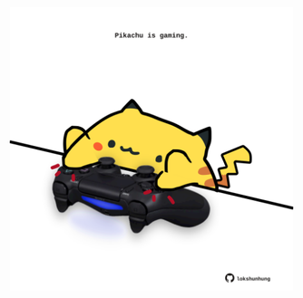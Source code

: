 <!-- built at 22/12/2024, 04:00:49 UTC -->
<p align="center">
  <img width="500" height="500" src="./ReadmeImage.svg">
</p>
